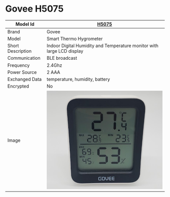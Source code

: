 # Govee H5075

|Model Id|[H5075](https://github.com/theengs/decoder/blob/development/src/devices/H5072_json.h)|
|-|-|
|Brand|Govee|
|Model|Smart Thermo Hygrometer|
|Short Description|Indoor Digital Humidity and Temperature monitor with large LCD display|
|Communication|BLE broadcast|
|Frequency|2.4Ghz|
|Power Source|2 AAA|
|Exchanged Data|temperature, humidity, battery|
|Encrypted|No|
|Image|![H5075](./../img/H5075.png)|
